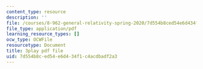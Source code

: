 ```yaml
---
content_type: resource
description: ''
file: /courses/8-962-general-relativity-spring-2020/7d554b8ced54e6d434f1c4acdbadf2a3_p_10lgn2BiI.pdf
file_type: application/pdf
learning_resource_types: []
ocw_type: OCWFile
resourcetype: Document
title: 3play pdf file
uid: 7d554b8c-ed54-e6d4-34f1-c4acdbadf2a3
---
```

